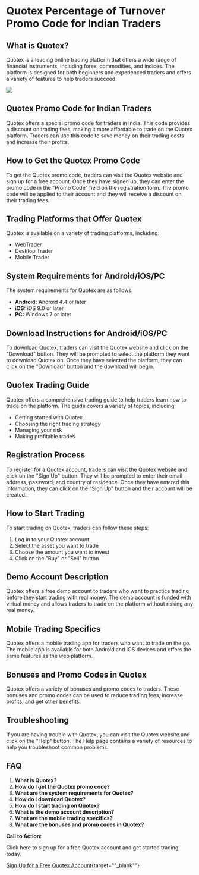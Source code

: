 # Quotex Percentage of Turnover Promo Code for Indian Traders

## What is Quotex?

Quotex is a leading online trading platform that offers a wide range of
financial instruments, including forex, commodities, and indices. The
platform is designed for both beginners and experienced traders and
offers a variety of features to help traders succeed.

[![](https://static.quotex.io/files/4_en/300_250.jpg)](https://traff.sbs/brokerqxlid)

## Quotex Promo Code for Indian Traders

Quotex offers a special promo code for traders in India. This code
provides a discount on trading fees, making it more affordable to trade
on the Quotex platform. Traders can use this code to save money on their
trading costs and increase their profits.

## How to Get the Quotex Promo Code

To get the Quotex promo code, traders can visit the Quotex website and
sign up for a free account. Once they have signed up, they can enter the
promo code in the "Promo Code" field on the registration form. The
promo code will be applied to their account and they will receive a
discount on their trading fees.

## Trading Platforms that Offer Quotex

Quotex is available on a variety of trading platforms, including:

-   WebTrader
-   Desktop Trader
-   Mobile Trader

## System Requirements for Android/iOS/PC

The system requirements for Quotex are as follows:

-   **Android:** Android 4.4 or later
-   **iOS:** iOS 9.0 or later
-   **PC:** Windows 7 or later

## Download Instructions for Android/iOS/PC

To download Quotex, traders can visit the Quotex website and click on
the "Download" button. They will be prompted to select the
platform they want to download Quotex on. Once they have selected the
platform, they can click on the "Download" button and the download
will begin.

## Quotex Trading Guide

Quotex offers a comprehensive trading guide to help traders learn how to
trade on the platform. The guide covers a variety of topics, including:

-   Getting started with Quotex
-   Choosing the right trading strategy
-   Managing your risk
-   Making profitable trades

## Registration Process

To register for a Quotex account, traders can visit the Quotex website
and click on the "Sign Up" button. They will be prompted to enter
their email address, password, and country of residence. Once they have
entered this information, they can click on the "Sign Up" button
and their account will be created.

## How to Start Trading

To start trading on Quotex, traders can follow these steps:

1.  Log in to your Quotex account
2.  Select the asset you want to trade
3.  Choose the amount you want to invest
4.  Click on the "Buy" or "Sell" button

## Demo Account Description

Quotex offers a free demo account to traders who want to practice
trading before they start trading with real money. The demo account is
funded with virtual money and allows traders to trade on the platform
without risking any real money.

## Mobile Trading Specifics

Quotex offers a mobile trading app for traders who want to trade on the
go. The mobile app is available for both Android and iOS devices and
offers the same features as the web platform.

## Bonuses and Promo Codes in Quotex

Quotex offers a variety of bonuses and promo codes to traders. These
bonuses and promo codes can be used to reduce trading fees, increase
profits, and get other benefits.

## Troubleshooting

If you are having trouble with Quotex, you can visit the Quotex website
and click on the "Help" button. The Help page contains a variety
of resources to help you troubleshoot common problems.

## FAQ

1.  **What is Quotex?**
2.  **How do I get the Quotex promo code?**
3.  **What are the system requirements for Quotex?**
4.  **How do I download Quotex?**
5.  **How do I start trading on Quotex?**
6.  **What is the demo account description?**
7.  **What are the mobile trading specifics?**
8.  **What are the bonuses and promo codes in Quotex?**

**Call to Action:**

Click here to sign up for a free Quotex account and get started trading
today.

[Sign Up for a Free Quotex
Account](\%22https://traff.sbs/brokerqxsignup\%22){target=""_blank""}

